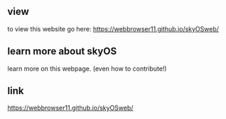 ## view
to view this website go here:
https://webbrowser11.github.io/skyOSweb/
## learn more about skyOS
learn more on this webpage.
(even how to contribute!)

## link
https://webbrowser11.github.io/skyOSweb/
